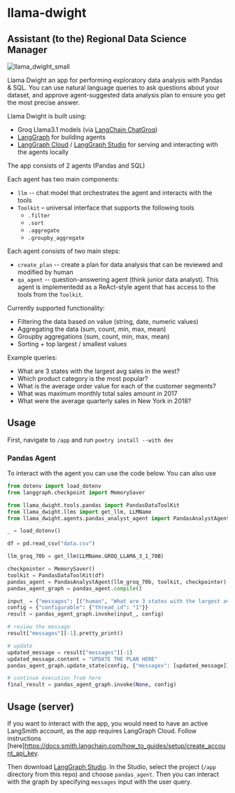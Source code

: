 # llama-dwight

## Assistant (to the) Regional Data Science Manager

![llama_dwight_small](https://github.com/user-attachments/assets/f12ac075-1d0c-492a-96e0-26d393f6fad0)

Llama Dwight an app for performing exploratory data analysis with Pandas & SQL. You can use natural language queries to ask questions about your dataset, and approve agent-suggested data analysis plan to ensure you get the most precise answer.

Llama Dwight is built using:
- Groq Llama3.1 models (via [LangChain ChatGroq](https://python.langchain.com/v0.2/docs/integrations/chat/groq/))
- [LangGraph](https://github.com/langchain-ai/langgraph) for building agents
- [LangGraph Cloud](https://langchain-ai.github.io/langgraph/cloud/) / [LangGraph Studio](https://github.com/langchain-ai/langgraph-studio) for serving and interacting with the agents locally

The app consists of 2 agents (Pandas and SQL)

Each agent has two main components:

- `llm` -- chat model that orchestrates the agent and interacts with the tools
- `Toolkit` – universal interface that supports the following tools
  - `.filter`
  - `.sort`
  - `.aggregate`
  - `.groupby_aggregate`

Each agent consists of two main steps:

- `create_plan` -- create a plan for data analysis that can be reviewed and modified by human
- `qa_agent` -- question-answering agent (think junior data analyst). This agent is implementedd as a ReAct-style agent that has access to the tools from the `Toolkit`.

Currently supported functionality:

- Filtering the data based on value (string, date, numeric values)
- Aggregating the data (sum, count, min, max, mean)
- Groupby aggregations (sum, count, min, max, mean)
- Sorting + top largest / smallest values

Example queries:

- What are 3 states with the largest avg sales in the west?
- Which product category is the most popular?
- What is the average order value for each of the customer segments?
- What was maximum monthly total sales amount in 2017
- What were the average quarterly sales in New York in 2018?

## Usage

First, navigate to `/app` and run `poetry install --with dev`

### Pandas Agent

To interact with the agent you can use the code below. You can also use 

```python
from dotenv import load_dotenv
from langgraph.checkpoint import MemorySaver

from llama_dwight.tools.pandas import PandasDataToolKit
from llama_dwight.llms import get_llm, LLMName
from llama_dwight.agents.pandas_analyst_agent import PandasAnalystAgent

_ = load_dotenv()

df = pd.read_csv("data.csv")

llm_groq_70b = get_llm(LLMName.GROQ_LLAMA_3_1_70B)

checkpointer = MemorySaver()
toolkit = PandasDataToolKit(df)
pandas_agent = PandasAnalystAgent(llm_groq_70b, toolkit, checkpointer)
pandas_agent_graph = pandas_agent.compile()

input_ = {"messages": [("human", "What are 3 states with the largest avg sales in the west?")]}
config = {"configurable": {"thread_id": "1"}}
result = pandas_agent_graph.invoke(input_, config)

# review the message
result["messages"][-1].pretty_print()

# update
updated_message = result["messages"][-1]
updated_message.content = "UPDATE THE PLAN HERE"
pandas_agent_graph.update_state(config, {"messages": [updated_message]})

# continue execution from here
final_result = pandas_agent_graph.invoke(None, config)
```

## Usage (server)

If you want to interact with the app, you would need to have an active LangSmith account, as the app requires LangGraph Cloud.
Follow instructions [here]https://docs.smith.langchain.com/how_to_guides/setup/create_account_api_key.

Then download [LangGraph Studio](https://github.com/langchain-ai/langgraph-studio). In the Studio, select the project (`/app` directory from this repo) and choose `pandas_agent`. Then you can interact with the graph by specifying `messages` input with the user query.
```
